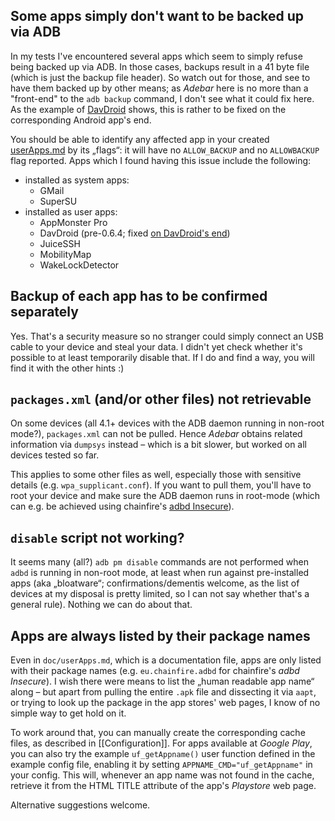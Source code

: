 ## Some apps simply don't want to be backed up via ADB
In my tests I've encountered several apps which seem to simply refuse being
backed up via ADB. In those cases, backups result in a 41 byte file (which is
just the backup file header). So watch out for those, and see to have them
backed up by other means; as *Adebar* here is no more than a "front-end" to the
`adb backup` command, I don't see what it could fix here. As the example of
[DavDroid](https://github.com/rfc2822/davdroid) shows, this is rather to be
fixed on the corresponding Android app's end.

You should be able to identify any affected app in your created
[userApps.md](https://github.com/IzzySoft/Adebar/wiki/example-userApps.md) by
its „flags“: it will have no `ALLOW_BACKUP` and no `ALLOWBACKUP` flag reported.
Apps which I found having this issue include the following:

* installed as system apps:
    - GMail
    - SuperSU
* installed as user apps:
    - AppMonster Pro
    - DavDroid (pre-0.6.4; fixed [on DavDroid's end](https://github.com/rfc2822/davdroid/releases/tag/v0.6.4))
    - JuiceSSH
    - MobilityMap
    - WakeLockDetector


## Backup of each app has to be confirmed separately
Yes. That's a security measure so no stranger could simply connect an USB cable
to your device and steal your data. I didn't yet check whether it's possible to
at least temporarily disable that. If I do and find a way, you will find it with
the other hints :)


## `packages.xml` (and/or other files) not retrievable
On some devices (all 4.1+ devices with the ADB daemon running in non-root mode?),
`packages.xml` can not be pulled. Hence *Adebar* obtains related information via
`dumpsys` instead – which is a bit slower, but worked on all devices tested so far.

This applies to some other files as well, especially those with sensitive details
(e.g. `wpa_supplicant.conf`). If you want to pull them, you'll have to root your
device and make sure the ADB daemon runs in root-mode (which can e.g. be achieved
using chainfire's [adbd Insecure](http://play.google.com/store/apps/details?id=eu.chainfire.adbd)).


## `disable` script not working?
It seems many (all?) `adb pm disable` commands are not performed when `adbd` is
running in non-root mode, at least when run against pre-installed apps (aka
„bloatware“; confirmations/dementis welcome, as the list of devices at my
disposal is pretty limited, so I can not say whether that's a general rule).
Nothing we can do about that.


## Apps are always listed by their package names
Even in `doc/userApps.md`, which is a documentation file, apps are only listed
with their package names (e.g. `eu.chainfire.adbd` for chainfire's *adbd Insecure*).
I wish there were means to list the „human readable app name“ along – but apart
from pulling the entire `.apk` file and dissecting it via `aapt`, or trying to
look up the package in the app stores' web pages, I know of no simple way to get
hold on it.

To work around that, you can manually create the corresponding cache files, as
described in [[Configuration]]. For apps available at *Google Play*, you can
also try the example `uf_getAppname()` user function defined in the example
config file, enabling it by setting `APPNAME_CMD="uf_getAppname"` in your config.
This will, whenever an app name was not found in the cache, retrieve it from the
HTML TITLE attribute of the app's *Playstore* web page.

Alternative suggestions welcome.

